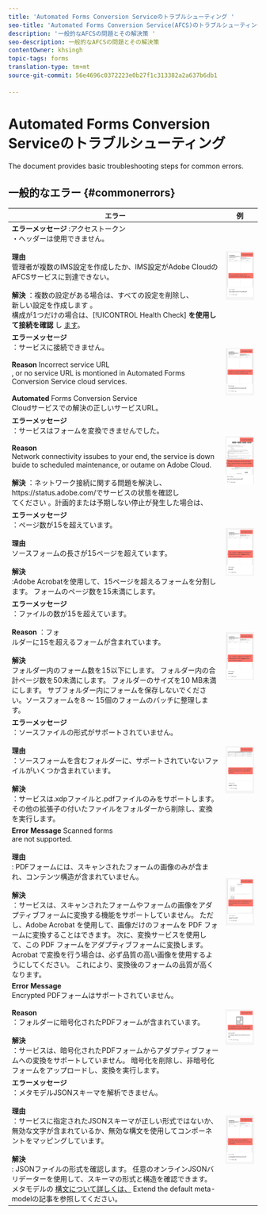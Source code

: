 ```yaml
---
title: 'Automated Forms Conversion Serviceのトラブルシューティング '
seo-title: 'Automated Forms Conversion Service(AFCS)のトラブルシューティング '
description: '一般的なAFCSの問題とその解決策 '
seo-description: 一般的なAFCSの問題とその解決策
contentOwner: khsingh
topic-tags: forms
translation-type: tm+mt
source-git-commit: 56e4696c0372223e0b27f1c313382a2a637b6db1

---
```



# Automated Forms Conversion Serviceのトラブルシューティング


<!--The article provides information on installation, configuration and administration issues that may arise in an Automated Forms Conversion Service production environment. --> The document  provides basic troubleshooting steps for common errors.

## 一般的なエラー {#commonerrors}

<!--
|Error|Example|
|--- |--- |
|**Error Message** <br> The access token header is not available. <br><br>**Reason** <br> An administrator has created multiple IMS configurations or IMS configuration is not able to reach AFCS service on Adobe Cloud. <br><br>**Resolution** <br> If there are multiple configurations, delete all the configurations and [create a new configuration](configure-service.md#obtainpubliccertificates). <br> If there is a single configuration, use **[!UICONTROL Health Check]** to [check connectivity](configure-service.md#createintegrationoption).|![The access token header is not available](assets/invalid-ims-configuration.png)|
|**Error Message** <br> Unable to connect to the service.  <br><br>**Reason** <br> Incorrect service URL or no service URL is mentioned in Automated Forms Conversion Service cloud services. <br><br>**Resolution** <br> Correct [Service URL](configure-service.md#configure-the-cloud-service) in Automated Forms Conversion Service Cloud services.|![Unable to connect to the service.](assets/wrong-endpoint-configured.png)|
|**Error Message** <br> The service failed to convert the form.  <br><br>**Reason** <br> Network connectivity issues at your end, the service is down due to scheduled maintenance, or outage on Adobe Cloud. <br><br>**Resolution** <br> Resolve network connectivity issues at your end and check the status of the service on https://status.adobe.com/ for a planned or unplanned outage.|![Unable to connect to the service.](assets/service-failure.png)|
|**Error Message** <br> The number of pages is more than 15.  <br><br>**Reason** <br> The source form is more than 15 pages long.  <br><br>**Resolution** <br> Use Adobe Acrobat to split forms with more than 15 pages. Bring the number of pages in a form to less than 15. |![Unable to connect to the service.](assets/number-of-pages.png)|
|**Error Message** <br> The number of files is more than 15.  <br><br>**Reason** <br>  The folder contains more than 15 forms. <br><br>**Resolution** <br> Bring the number of forms in a folder to less than or equal to 15. Bring the total number of pages in a folder less than 50. Bring the size of the folder to less than 10 MB. Do not keep forms in a sub-folder. Organize source forms into a batch of 8-15 forms. |![Unable to connect to the service.](assets/number-of-pages.png)|
|**Error Message** <br> The source file format is not supported.  <br><br>**Reason** <br> The folder containing source forms have some unsupported files. <br><br>**Resolution** <br> The service supports only .xdp and .pdf files. Remove files with any other extension from the folder and run the conversion. |![Unable to connect to the service.](assets/unsupported-file-formats.png)|
|**Error Message** <br> Scanned forms are not supported.  <br><br>**Reason** <br> The PDF form contains only scanned images of the form and contains no content structure. <br><br>**Resolution** <br> The service does not support converting scanned forms or an image of a form to an adaptive out-of-the-box. However, you use Adobe Acrobat to convert the image of a form to a PDF Form. Then, use the service to convert the PDF Form to an adaptive form. Always use a high-quality image of the form for conversion in Acrobat. It improves the quality of the conversion. |![Unable to connect to the service.](assets/scanned-forms-error.png)|
|**Error Message** <br> Encrypted PDF form is not supported.  <br><br>**Reason** <br> The folder contains encrypted PDF forms. <br><br>**Resolution** <br> The service does not support converting an encrypted PDF form to an adaptive form. Remove the encryption, upload the non-encrypted form, and run the conversion. |![Unable to connect to the service.](assets/secured-pdf-form.png)|
|**Error Message** <br> Unable to parse meta-model JSON schema.  <br><br>**Reason** <br> The JSON schema supplied to the service is not properly formatted, contains invalid characters, or uses invalid syntax to map components.  <br><br>**Resolution** <br> Check the formatting of the JSON file. You can use any online JSON validator to check the formatting and structure of the schema. See, [Extend the default meta-model](extending-the-default-meta-model.md) article for information on meta-model syntax. |![Unable to connect to the service.](assets/invalid-meta-model-schema.png)| -->

<table>
<thead>
<tr>
<th>エラー</th>
<th>例</th>
</tr>
</thead>
<tbody>
<tr>
<td><strong>エラーメッセージ</strong> :アクセストークン <br> ・ヘッダーは使用できません。 <br><br><strong>理由</strong><br> 管理者が複数のIMS設定を作成したか、IMS設定がAdobe CloudのAFCSサービスに到達できない。 <br><br><strong>解決</strong> ：複数の設定がある場合は、すべての設定を削除し、 <br> 新しい設定を作成します <a href="configure-service.md#obtainpubliccertificates"></a>。 <br> 構成が1つだけの場合は、[!UICONTROL Health Check] <strong>を使用して接続を確認</strong> し <a href="configure-service.md#createintegrationoption">ます</a>。</td>
<td><img alt="アクセストークンヘッダーが使用できません" src="assets/invalid-ims-configuration.png" /></td>
</tr>
<tr>
<td><strong>エラーメッセージ</strong><br> ：サービスに接続できません。  <br><br><strong>Reason</strong> Incorrect service URL <br> , or no service URL is montioned in Automated Forms Conversion Service cloud services. <br><br><strong>Automated</strong> Forms Conversion Service <br><a href="configure-service.md#configure-the-cloud-service"></a> Cloudサービスでの解決の正しいサービスURL。</td>
<td><img alt="サービスに接続できません。" src="assets/wrong-endpoint-configured.png" /></td>
</tr>
<tr>
<td><strong>エラーメッセージ</strong><br> ：サービスはフォームを変換できませんでした。  <br><br><strong>Reason</strong><br> Network connectivity issubes to your end, the service is down buide to scheduled maintenance, or outame on Adobe Cloud. <br><br><strong>解決</strong> ：ネットワーク接続に関する問題を解決し、https://status.adobe.com/でサービスの状態を確認し <br> てください <a href="https://status.adobe.com/"></a> 。計画的または予期しない停止が発生した場合は、</td>
<td><img alt="サービスはフォームを変換できませんでした。" src="assets/service-failure.png" /></td>
</tr>
<tr>
<td><strong>エラーメッセージ</strong><br> ：ページ数が15を超えています。  <br><br><strong>理由</strong><br> ソースフォームの長さが15ページを超えています。  <br><br><strong>解決</strong><br> :Adobe Acrobatを使用して、15ページを超えるフォームを分割します。 フォームのページ数を15未満にします。</td>
<td><img alt="ページ数が15を超えています。" src="assets/number-of-pages.png" /></td>
</tr>
<tr>
<td><strong>エラーメッセージ</strong><br> ：ファイルの数が15を超えています。  <br><br><strong>Reason</strong> ：フォ <br> ルダーに15を超えるフォームが含まれています。 <br><br><strong>解決</strong><br> フォルダー内のフォーム数を15以下にします。 フォルダー内の合計ページ数を50未満にします。 フォルダーのサイズを10 MB未満にします。 サブフォルダー内にフォームを保存しないでください。ソースフォームを8 ～ 15個のフォームのバッチに整理します。</td>
<td><img alt="ファイルの数が15を超えています。" src="assets/number-of-pages.png" /></td>
</tr>
<tr>
<td><strong>エラーメッセージ</strong><br> ：ソースファイルの形式がサポートされていません。  <br><br><strong>理由</strong><br> ：ソースフォームを含むフォルダーに、サポートされていないファイルがいくつか含まれています。 <br><br><strong>解決</strong><br> ：サービスは.xdpファイルと.pdfファイルのみをサポートします。 その他の拡張子の付いたファイルをフォルダーから削除し、変換を実行します。</td>
<td><img alt="ソースファイルの形式がサポートされていません。" src="assets/unsupported-file-formats.png" /></td>
</tr>
<tr>
<td><strong>Error Message</strong> Scanned forms <br> are not supported.  <br><br><strong>理由</strong><br> : PDFフォームには、スキャンされたフォームの画像のみが含まれ、コンテンツ構造が含まれていません。 <br><br><strong>解決</strong><br> ：サービスは、スキャンされたフォームやフォームの画像をアダプティブフォームに変換する機能をサポートしていません。 ただし、Adobe Acrobat を使用して、画像だけのフォームを PDF フォームに変換することはできます。 次に、変換サービスを使用して、この PDF フォームをアダプティブフォームに変換します。 Acrobat で変換を行う場合は、必ず品質の高い画像を使用するようにしてください。 これにより、変換後のフォームの品質が高くなります。</td>
<td><img alt="スキャンされたフォームはサポートされていません。" src="assets/scanned-forms-error.png" /></td>
</tr>
<tr>
<td><strong>Error Message</strong><br> Encrypted PDFフォームはサポートされていません。  <br><br><strong>Reason</strong><br> ：フォルダーに暗号化されたPDFフォームが含まれています。 <br><br><strong>解決</strong><br> ：サービスは、暗号化されたPDFフォームからアダプティブフォームへの変換をサポートしていません。 暗号化を削除し、非暗号化フォームをアップロードし、変換を実行します。</td>
<td><img alt="暗号化されたPDFフォームはサポートされていません。" src="assets/secured-pdf-form.png" /></td>
</tr>
<tr>
<td><strong>エラーメッセージ</strong><br> ：メタモデルJSONスキーマを解析できません。  <br><br><strong>理由</strong><br> ：サービスに指定されたJSONスキーマが正しい形式ではないか、無効な文字が含まれているか、無効な構文を使用してコンポーネントをマッピングしています。  <br><br><strong>解決</strong><br> : JSONファイルの形式を確認します。 任意のオンラインJSONバリデーターを使用して、スキーマの形式と構造を確認できます。 メタモデルの <a href="extending-the-default-meta-model.md">構文について詳しくは、</a> Extend the default meta-modelの記事を参照してください。</td>
<td><img alt="メタモデルJSONスキーマ" src="assets/invalid-meta-model-schema.png" /></td>
</tr>
</tbody>
</table>
